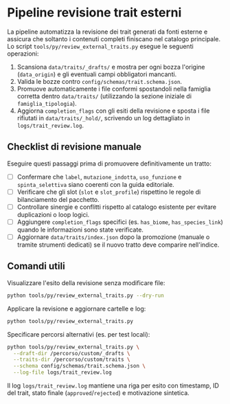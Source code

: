 # Pipeline revisione trait esterni

La pipeline automatizza la revisione dei trait generati da fonti esterne e
assicura che soltanto i contenuti completi finiscano nel catalogo principale.
Lo script `tools/py/review_external_traits.py` esegue le seguenti operazioni:

1. Scansiona `data/traits/_drafts/` e mostra per ogni bozza l'origine
   (`data_origin`) e gli eventuali campi obbligatori mancanti.
2. Valida le bozze contro `config/schemas/trait.schema.json`.
3. Promuove automaticamente i file conformi spostandoli nella famiglia corretta
   dentro `data/traits/` (utilizzando la sezione iniziale di
   `famiglia_tipologia`).
4. Aggiorna `completion_flags` con gli esiti della revisione e sposta i file
   rifiutati in `data/traits/_hold/`, scrivendo un log dettagliato in
   `logs/trait_review.log`.

## Checklist di revisione manuale

Eseguire questi passaggi prima di promuovere definitivamente un tratto:

- [ ] Confermare che `label`, `mutazione_indotta`, `uso_funzione` e
      `spinta_selettiva` siano coerenti con la guida editoriale.
- [ ] Verificare che gli slot (`slot` e `slot_profile`) rispettino le regole di
      bilanciamento del pacchetto.
- [ ] Controllare sinergie e conflitti rispetto al catalogo esistente per
      evitare duplicazioni o loop logici.
- [ ] Aggiungere `completion_flags` specifici (es. `has_biome`,
      `has_species_link`) quando le informazioni sono state verificate.
- [ ] Aggiornare `data/traits/index.json` dopo la promozione (manuale o tramite
      strumenti dedicati) se il nuovo tratto deve comparire nell'indice.

## Comandi utili

Visualizzare l'esito della revisione senza modificare file:

```bash
python tools/py/review_external_traits.py --dry-run
```

Applicare la revisione e aggiornare cartelle e log:

```bash
python tools/py/review_external_traits.py
```

Specificare percorsi alternativi (es. per test locali):

```bash
python tools/py/review_external_traits.py \
  --draft-dir /percorso/custom/_drafts \
  --traits-dir /percorso/custom/traits \
  --schema config/schemas/trait.schema.json \
  --log-file logs/trait_review.log
```

Il log `logs/trait_review.log` mantiene una riga per esito con timestamp, ID del
trait, stato finale (`approved`/`rejected`) e motivazione sintetica.
